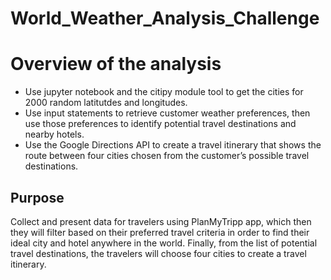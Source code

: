 # World_Weather_Analysis_Challenge
# Overview of the analysis
- Use jupyter notebook and the citipy module tool to get the cities for 2000 random latitutdes and longitudes.
- Use input statements to retrieve customer weather preferences, then use those preferences to identify potential travel destinations and nearby hotels.
- Use the Google Directions API to create a travel itinerary that shows the route between four cities chosen from the customer’s possible travel destinations.
## Purpose
Collect and present data for travelers using PlanMyTripp app, which then they will filter based on their preferred travel criteria in order to find their ideal city and hotel anywhere in the world. Finally, from the list of potential travel destinations, the travelers will choose four cities to create a travel itinerary. 
